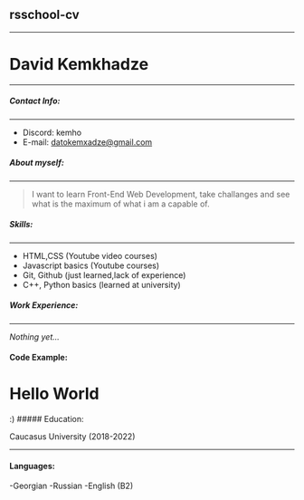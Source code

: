 ## rsschool-cv 

---

# David Kemkhadze

---

##### Contact Info:
---
- Discord: kemho
- E-mail: datokemxadze@gmail.com

##### About myself:

---
>I want to learn Front-End Web Development, take challanges and see what is the maximum of what i am a capable of.

##### Skills:

---

- HTML,CSS (Youtube video courses)
- Javascript basics (Youtube courses)
- Git, Github (just learned,lack of experience)
- C++, Python basics (learned at university)

##### Work Experience:

---

*Nothing yet...*

#### Code Example:
<h1>Hello World</h1>
:)
##### Education: 

Caucasus University (2018-2022)

---

#### Languages:
-Georgian
-Russian
-English (B2)